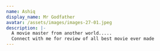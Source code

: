 ```yaml
---
name: Ashiq
display_name: Mr Godfather
avatar: /assets/images/images-27-01.jpeg
description: |-
  A movie master from another world.....
  Connect with me for review of all best movie ever made
---
```

